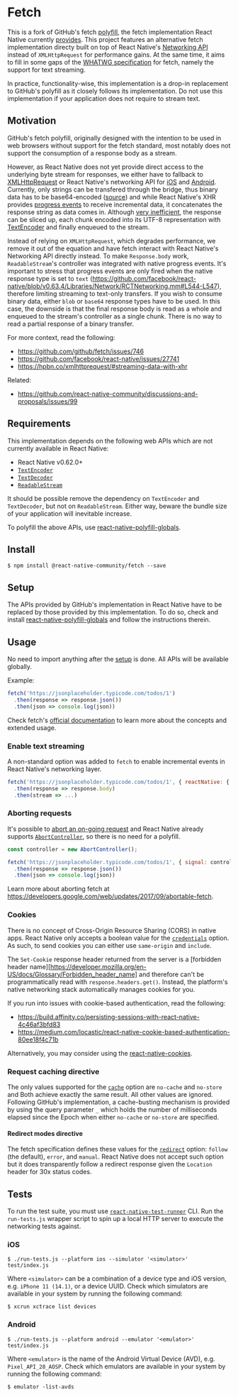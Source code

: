 # Fetch

This is a fork of GitHub's fetch [polyfill](https://github.com/github/fetch), the fetch implementation React Native currently [provides](https://github.com/facebook/react-native/blob/master/Libraries/Network/fetch.js). This project features an alternative fetch implementation directy built on top of React Native's [Networking API](https://github.com/facebook/react-native/tree/master/Libraries/Network) instead of `XMLHttpRequest` for performance gains. At the same time, it aims to fill in some gaps of the [WHATWG specification](https://developer.mozilla.org/en-US/docs/Web/API/Fetch_API) for fetch, namely the support for text streaming.

In practice, functionality-wise, this implementation is a drop-in replacement to GitHub's polyfill as it closely follows its implementation. Do not use this implementation if your application does not require to stream text.
## Motivation

GitHub's fetch polyfill, originally designed with the intention to be used in web browsers without support for the fetch standard, most notably does not support the consumption of a response body as a stream.

However, as React Native does not yet provide direct access to the underlying byte stream for responses, we either have to fallback to [XMLHttpRequest](https://developer.mozilla.org/en-US/docs/Web/API/XMLHttpRequest) or React Native's networking API for [iOS](https://github.com/facebook/react-native/blob/v0.63.4/Libraries/Network/RCTNetworking.ios.js) and [Android](https://github.com/facebook/react-native/blob/v0.63.4/Libraries/Network/RCTNetworking.android.js). Currently, only strings can be transfered through the bridge, thus binary data has to be base64-encoded ([source](https://github.com/react-native-community/discussions-and-proposals/issues/107)) and while React Native's XHR provides [progress events](https://developer.mozilla.org/en-US/docs/Web/API/XMLHttpRequest/progress_event) to receive incremental data, it concatenates the response string as data comes in. Although [very inefficient](https://github.com/jonnyreeves/fetch-readablestream/blob/cabccb98788a0141b001e6e775fc7fce87c62081/src/defaultTransportFactory.js#L33), the response can be sliced up, each chunk encoded into its UTF-8 representation with [TextEncoder](https://developer.mozilla.org/en-US/docs/Web/API/TextEncoder) and finally enqueued to the stream.

Instead of relying on `XMLHttpRequest`, which degrades performance, we remove it out of the equation and have fetch interact with React Native's Networking API directly instead. To make `Response.body` work, `ReadableStream`'s controller was integrated with native progress events. It's important to stress that progress events are only fired when the native response type is set to `text` (https://github.com/facebook/react-native/blob/v0.63.4/Libraries/Network/RCTNetworking.mm#L544-L547), therefore limiting streaming to text-only transfers. If you wish to consume binary data, either `blob` or `base64` response types have to be used. In this case, the downside is that the final response body is read as a whole and enqueued to the stream's controller as a single chunk. There is no way to read a partial response of a binary transfer.

For more context, read the following:
- https://github.com/github/fetch/issues/746
- https://github.com/facebook/react-native/issues/27741
- https://hpbn.co/xmlhttprequest/#streaming-data-with-xhr

Related:
- https://github.com/react-native-community/discussions-and-proposals/issues/99

## Requirements

This implementation depends on the following web APIs which are not currently available in React Native:

- React Native v0.62.0+
- [`TextEncoder`](https://developer.mozilla.org/en-US/docs/Web/API/TextEncoder/TextEncoder) 
- [`TextDecoder`](https://developer.mozilla.org/en-US/docs/Web/API/TextEncoder/TextDecoder)
- [`ReadableStream`](https://developer.mozilla.org/en-US/docs/Web/API/ReadableStream)

It should be possible remove the dependency on `TextEncoder` and `TextDecoder`, but not on `ReadableStream`. Either way, beware the bundle size of your application will inevitable increase.

To polyfill the above APIs, use [react-native-polyfill-globals](https://github.com/acostalima/react-native-polyfill-globals).

## Install

```
$ npm install @react-native-community/fetch --save
```

## Setup

The APIs provided by GitHub's implementation in React Native  have to be replaced by those provided by this implementation. To do so, check and install [react-native-polyfill-globals](https://github.com/acostalima/react-native-polyfill-globals) and follow the instructions therein.

## Usage

No need to import anything after the [setup](#setup) is done. All APIs will be available globally.

Example:

```js
fetch('https://jsonplaceholder.typicode.com/todos/1')
  .then(response => response.json())
  .then(json => console.log(json))
```

Check fetch's [official documentation](https://developer.mozilla.org/en-US/docs/Web/API/Fetch_API) to learn more about the concepts and extended usage.

### Enable text streaming

A non-standard option was added to `fetch` to enable incremental events in React Native's networking layer.

```js
fetch('https://jsonplaceholder.typicode.com/todos/1', { reactNative: { textStreaming: true } })
  .then(response => response.body)
  .then(stream => ...)
```
### Aborting requests

It's possible to [abort an on-going request](https://developers.google.com/web/updates/2017/09/abortable-fetch) and React Native already supports [`AbortController`](https://developer.mozilla.org/en-US/docs/Web/API/AbortController), so there is no need for a polyfill.

```js
const controller = new AbortController();

fetch('https://jsonplaceholder.typicode.com/todos/1', { signal: controller.signal })
  .then(response => response.json())
  .then(json => console.log(json))
```

Learn more about aborting fetch at https://developers.google.com/web/updates/2017/09/abortable-fetch.

### Cookies

There is no concept of Cross-Origin Resource Sharing (CORS) in native apps. React Native only accepts a boolean value for the [`credentials`](https://developer.mozilla.org/en-US/docs/Web/API/Request/credentials) option. As such, to send cookies you can either use `same-origin` and `include`.

The `Set-Cookie` response header returned from the server is a [forbidden header name][https://developer.mozilla.org/en-US/docs/Glossary/Forbidden_header_name] and therefore can't be programmatically read with `response.headers.get()`. Instead, the platform's native networking stack automatically manages cookies for you.

If you run into issues with cookie-based authentication, read the following:
- https://build.affinity.co/persisting-sessions-with-react-native-4c46af3bfd83
- https://medium.com/locastic/react-native-cookie-based-authentication-80ee18f4c71b

Alternatively, you may consider using the [react-native-cookies](https://github.com/react-native-cookies/cookies).

### Request caching directive

The only values supported for the [`cache`](https://developer.mozilla.org/en-US/docs/Web/API/Request/cache) option are `no-cache` and `no-store` and Both achieve exactly the same result. All other values are ignored. Following GitHub's implementation, a cache-busting mechanism is provided by using the query parameter `_` which holds the number of milliseconds elapsed since the Epoch when either `no-cache` or `no-store` are specified.

#### Redirect modes directive

The fetch specification defines these values for the [`redirect`](https://developer.mozilla.org/en-US/docs/Web/API/Request/redirect) option: `follow` (the default), `error`, and `manual`. React Native does not accept such option but it does transparently follow a redirect response given the `Location` header for 30x status codes.

## Tests

To run the test suite, you must use [`react-native-test-runner`](https://github.com/acostalima/react-native-test-runner) CLI. Run the `run-tests.js` wrapper script to spin up a local HTTP server to execute the networking tests against.

### iOS

```
$ ./run-tests.js --platform ios --simulator '<simulator>' test/index.js 
```

Where `<simulator>` can be a combination of a device type and iOS version, e.g. `iPhone 11 (14.1)`, or a device UUID.
Check which simulators are available in your system by running the following command:

```
$ xcrun xctrace list devices
```

### Android

```
$ ./run-tests.js --platform android --emulator '<emulator>' test/index.js 
```

Where `<emulator>` is the name of the Android Virtual Device (AVD), e.g. `Pixel_API_28_AOSP`.
Check which emulators are available in your system by running the following command:

```
$ emulator -list-avds
```


